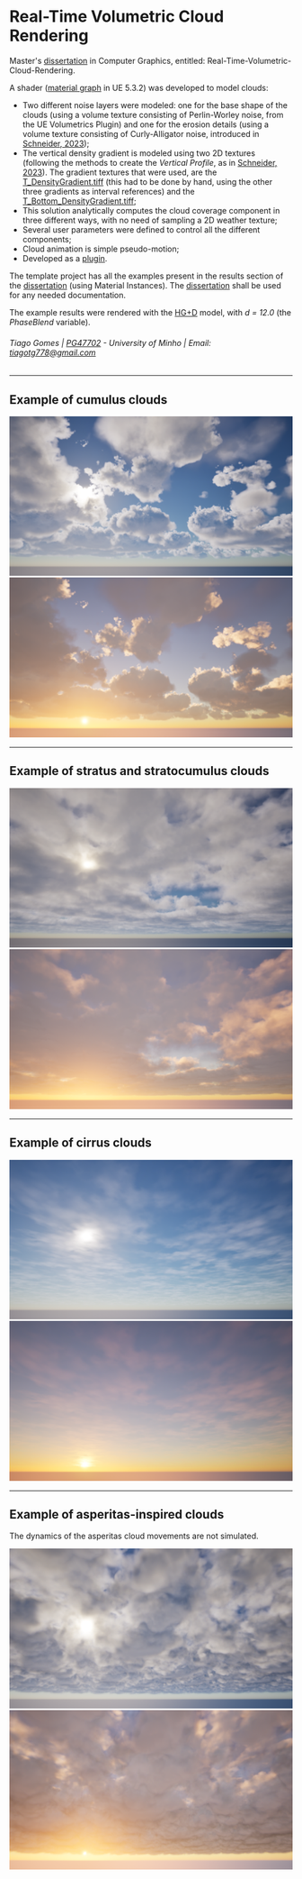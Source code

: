# Real-Time Volumetric Cloud Rendering

Master's [dissertation](Dissertation/dissertation.pdf) in Computer Graphics, entitled: Real-Time-Volumetric-Cloud-Rendering.

A shader ([material graph](MaterialGraph/) in UE 5.3.2) was developed to model clouds:

- Two different noise layers were modeled: one for the base shape of the clouds (using a volume texture consisting of Perlin-Worley noise, from the UE Volumetrics Plugin) and one for the erosion details (using a volume texture consisting of Curly-Alligator noise, introduced in [Schneider, 2023](https://advances.realtimerendering.com/s2023/index.html#Nubis3));
- The vertical density gradient is modeled using two 2D textures (following the methods to create the *Vertical Profile*, as in [Schneider, 2023](https://advances.realtimerendering.com/s2023/index.html#Nubis3)). The gradient textures that were used, are the [T_DensityGradient.tiff](DensityGradient/textures/T_DensityGradient.tiff) (this had to be done by hand, using the other three gradients as interval references) and the [T_Bottom_DensityGradient.tiff](DensityGradient/textures/T_Bottom_DensityGradient.tiff);
- This solution analytically computes the cloud coverage component in three different ways, with no need of sampling a 2D weather texture;
- Several user parameters were defined to control all the different components;
- Cloud animation is simple pseudo-motion;
- Developed as a [plugin](PG47702_VClouds/Plugins/).

The template project has all the examples present in the results section of the [dissertation](Dissertation/dissertation.pdf) (using Material Instances).
The [dissertation](Dissertation/dissertation.pdf) shall be used for any needed documentation.

The example results were rendered with the [HG+D](PhaseFunctionSampling/hg_d.hlsl) model, with *d = 12.0* (the *PhaseBlend* variable).

###### Tiago Gomes | [PG47702](mailto:pg47702@alunos.uminho.pt) - University of Minho | Email: [tiagotg778@gmail.com](mailto:tiagotg778@gmail.com)

---
## Example of cumulus clouds

![Cumulus clouds 1](Results/Cumulus_1.png)
![Cumulus clouds 2](Results/Cumulus_2.png)

---
## Example of stratus and stratocumulus clouds

![Stratus and Stratocumulus clouds 1](Results/Stratus_1.png)
![Stratus and Stratocumulus clouds 2](Results/Stratus_2.png)

---
## Example of cirrus clouds

![Cirrus clouds 1](Results/Cirrus_1.png)
![Cirrus clouds 2](Results/Cirrus_2.png)

---
## Example of asperitas-inspired clouds

The dynamics of the asperitas cloud movements are not simulated.

![Asperitas-inspired clouds 1](Results/Asperitas_1.png)
![Asperitas-inspired clouds 2](Results/Asperitas_2.png)
